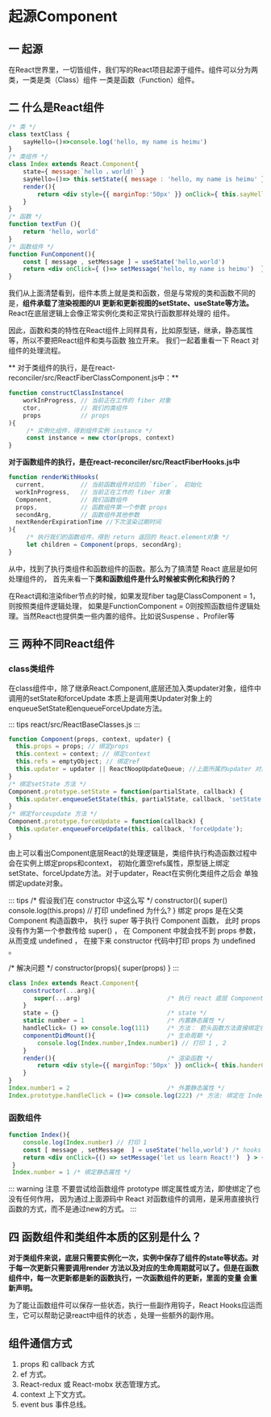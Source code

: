 # 起源Component

## 一 起源

在React世界里，一切皆组件，我们写的React项目起源于组件。组件可以分为两类，一类是类（Class）组件
一类是函数（Function）组件。


## 二 什么是React组件
```jsx
/* 类 */
class textClass {
    sayHello=()=>console.log('hello, my name is heimu')
}
/* 类组件 */
class Index extends React.Component{
    state={ message:`hello ，world!` }
    sayHello=()=> this.setState({ message : 'hello, my name is heimu' })
    render(){
        return <div style={{ marginTop:'50px' }} onClick={ this.sayHello } > { this.state.message }  </div>
    }
}
/* 函数 */
function textFun (){ 
    return 'hello, world'
}
/* 函数组件 */
function FunComponent(){
    const [ message , setMessage ] = useState('hello,world')
    return <div onClick={ ()=> setMessage('hello, my name is heimu')  } >{ message }</div>
}
```
我们从上面清楚看到，组件本质上就是类和函数，但是与常规的类和函数不同的是，**组件承载了渲染视图的UI
更新和更新视图的setState、useState等方法。** React在底层逻辑上会像正常实例化类和正常执行函数那样处理的
组件。

因此，函数和类的特性在React组件上同样具有，比如原型链，继承，静态属性等，所以不要把React组件和类与函数
独立开来。
我们一起着重看一下 React 对组件的处理流程。

** 对于类组件的执行，是在react-reconciler/src/ReactFiberClassComponent.js中：**
```js
function constructClassInstance(
    workInProgress, // 当前正在工作的 fiber 对象
    ctor,           // 我们的类组件
    props           // props 
){
     /* 实例化组件，得到组件实例 instance */
     const instance = new ctor(props, context)
}
```
**对于函数组件的执行，是在react-reconciler/src/ReactFiberHooks.js中**
```js
function renderWithHooks(
  current,          // 当前函数组件对应的 `fiber`， 初始化
  workInProgress,   // 当前正在工作的 fiber 对象
  Component,        // 我们函数组件
  props,            // 函数组件第一个参数 props
  secondArg,        // 函数组件其他参数
  nextRenderExpirationTime //下次渲染过期时间
){
     /* 执行我们的函数组件，得到 return 返回的 React.element对象 */
     let children = Component(props, secondArg);
}
```
从中，找到了执行类组件和函数组件的函数。那么为了搞清楚 React 底层是如何处理组件的，
首先来看一下**类和函数组件是什么时候被实例化和执行的？**
                    
在React调和渲染fiber节点的时候，如果发现fiber tag是ClassComponent = 1，则按照类组件逻辑处理，
如果是FunctionComponent = 0则按照函数组件逻辑处理。当然React也提供类一些内置的组件。比如说Suspense
、Profiler等

## 三 两种不同React组件

### class类组件

在class组件中，除了继承React.Component,底层还加入类updater对象，组件中调用的setState和forceUpdate
本质上是调用类Updater对象上的enqueueSetState和enqueueForceUpdate方法。

::: tips
react/src/ReactBaseClasses.js
:::

```js
function Component(props, context, updater) {
  this.props = props; // 绑定props
  this.context = context; // 绑定context
  this.refs = emptyObject; // 绑定ref
  this.updater = updater || ReactNoopUpdateQueue; //上面所属的updater 对象
}
/* 绑定setState 方法 */
Component.prototype.setState = function(partialState, callback) {
  this.updater.enqueueSetState(this, partialState, callback, 'setState');
}
/* 绑定forceupdate 方法 */
Component.prototype.forceUpdate = function(callback) {
  this.updater.enqueueForceUpdate(this, callback, 'forceUpdate');
}
```

由上可以看出Component底层React的处理逻辑是，类组件执行构造函数过程中会在实例上绑定props和context，
初始化置空refs属性，原型链上绑定setState、forceUpdate方法。对于updater，React在实例化类组件之后会
单独绑定update对象。

::: tips 
/* 假设我们在 constructor 中这么写 */
constructor(){
    super()
    console.log(this.props) // 打印 undefined 为什么?
}
绑定 props 是在父类 Component 构造函数中，
执行 super 等于执行 Component 函数，
此时 props 没有作为第一个参数传给 super() ，
在 Component 中就会找不到 props 参数，从而变成 undefined ，
在接下来 constructor 代码中打印 props 为 undefined 。

/* 解决问题 */
constructor(props){ 
    super(props)
}
:::

```jsx
class Index extends React.Component{
    constructor(...arg){
       super(...arg)                        /* 执行 react 底层 Component 函数 */
    }
    state = {}                              /* state */
    static number = 1                       /* 内置静态属性 */
    handleClick= () => console.log(111)     /* 方法： 箭头函数方法直接绑定在this实例上 */
    componentDidMount(){                    /* 生命周期 */
        console.log(Index.number,Index.number1) // 打印 1 , 2 
    }
    render(){                               /* 渲染函数 */
        return <div style={{ marginTop:'50px' }} onClick={ this.handerClick }  >hello,React!</div>
    }
}
Index.number1 = 2                           /* 外置静态属性 */
Index.prototype.handleClick = ()=> console.log(222) /* 方法: 绑定在 Index 原型链的 方法*/
```

### 函数组件

```jsx
function Index(){
    console.log(Index.number) // 打印 1 
    const [ message , setMessage  ] = useState('hello,world') /* hooks  */
    return <div onClick={() => setMessage('let us learn React!')  } > { message } </div> /* 返回值 作为渲染ui */
 }
 Index.number = 1 /* 绑定静态属性 */
```

::: warning 注意
不要尝试给函数组件 prototype 绑定属性或方法，即使绑定了也没有任何作用，
因为通过上面源码中 React 对函数组件的调用，是采用直接执行函数的方式，而不是通过new的方式。
::: 
## 四 函数组件和类组件本质的区别是什么？

**对于类组件来说，底层只需要实例化一次，实例中保存了组件的state等状态。对于每一次更新只需要调用render
方法以及对应的生命周期就可以了。但是在函数组件中，每一次更新都是新的函数执行，一次函数组件的更新，里面的变量
会重新声明。**

为了能让函数组件可以保存一些状态，执行一些副作用钩子，React Hooks应运而生，它可以帮助记录react中组件的状态
，处理一些额外的副作用。

## 组件通信方式
1. props 和 callback 方式
2. ef 方式。
3. React-redux 或 React-mobx 状态管理方式。
4. context 上下文方式。
5. event bus 事件总线。
